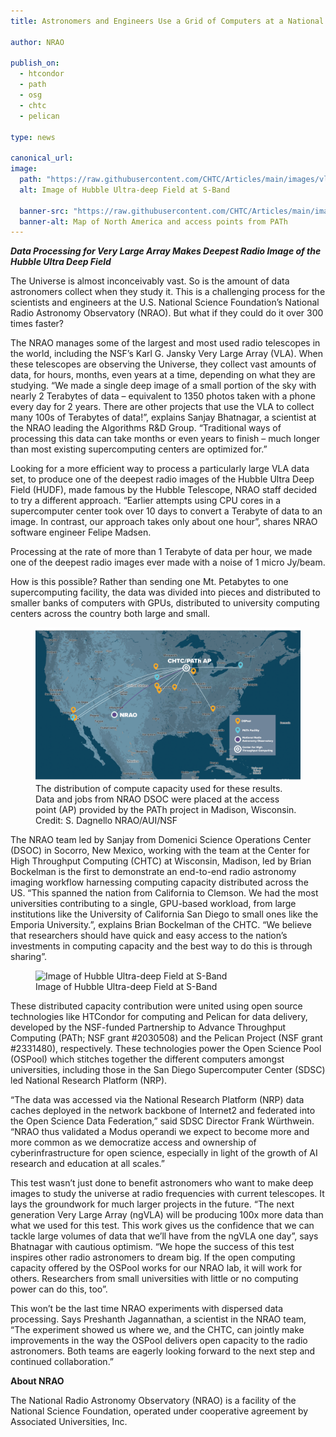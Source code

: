 ```yaml
---
title: Astronomers and Engineers Use a Grid of Computers at a National Scale to Study the Universe 300 Times Faster

author: NRAO

publish_on:
  - htcondor
  - path
  - osg
  - chtc
  - pelican
  
type: news

canonical_url: 
image:
  path: "https://raw.githubusercontent.com/CHTC/Articles/main/images/vla-hubble-ultra-deep.png"
  alt: Image of Hubble Ultra-deep Field at S-Band

  banner-src: "https://raw.githubusercontent.com/CHTC/Articles/main/images/nrao-map-clear.jpeg"
  banner-alt: Map of North America and access points from PATh
---
```

***Data Processing for Very Large Array Makes Deepest Radio Image of the Hubble Ultra Deep Field***

The Universe is almost inconceivably vast. So is the amount of data astronomers collect when they study it. This is a challenging process for the scientists and engineers at the U.S. National Science Foundation’s National Radio Astronomy Observatory (NRAO). But what if they could do it over 300 times faster?

The NRAO manages some of the largest and most used radio telescopes in the world, including the NSF’s Karl G. Jansky Very Large Array (VLA). When these telescopes are observing the Universe, they collect vast amounts of data, for hours, months, even years at a time, depending on what they are studying. “We made a single deep image of a small portion of the sky with nearly 2 Terabytes of data – equivalent to 1350 photos taken with a phone every day for 2 years.  There are other projects that use the VLA to collect many 100s of Terabytes of data!”, explains Sanjay Bhatnagar, a scientist at the NRAO leading the Algorithms R&D Group. “Traditional ways of processing this data can take months or even years to finish – much longer than most existing supercomputing centers are optimized for.”

Looking for a more efficient way to process a particularly large VLA data set, to produce one of the deepest radio images of the Hubble Ultra Deep Field (HUDF), made famous by the Hubble Telescope, NRAO staff decided to try a different approach. “Earlier attempts using CPU cores in a supercomputer center took over 10 days to convert a Terabyte of data to an image.  In contrast, our approach takes only about one hour”, shares NRAO software engineer Felipe Madsen.

Processing at the rate of more than 1 Terabyte of data per hour, we made one of the deepest radio images ever made with a noise of 1 micro Jy/beam.

How is this possible? Rather than sending one Mt. Petabytes to one supercomputing facility, the data was divided into pieces and distributed to smaller banks of computers with GPUs, distributed to university computing centers across the country both large and small.

<figure>
<img src="https://raw.githubusercontent.com/CHTC/Articles/main/images/nrao-map-clear.jpeg" alt="Map of North America and access points from PATh"/>
<figcaption class="figure-caption">The distribution of compute capacity used for these results. Data and jobs from NRAO DSOC were placed at the access point (AP) provided by the PATh project in Madison, Wisconsin. Credit: S. Dagnello NRAO/AUI/NSF</figcaption>
</figure>

The NRAO team led by Sanjay from Domenici Science Operations Center (DSOC) in Socorro, New Mexico, working with the team at the Center for High Throughput Computing (CHTC) at Wisconsin, Madison, led by Brian Bockelman is the first to demonstrate an end-to-end radio astronomy imaging workflow harnessing computing capacity distributed across the US. “This spanned the nation from California to Clemson. We had the most universities contributing to a single, GPU-based workload, from large institutions like the University of California San Diego to small ones like the Emporia University.”, explains Brian Bockelman of the CHTC. “We believe that researchers should have quick and easy access to the nation’s investments in computing capacity and the best way to do this is through sharing”.

<figure>
<img src="https://raw.githubusercontent.com/CHTC/Articles/main/images/vla-hubble-ultra-deep.png" alt="Image of Hubble Ultra-deep Field at S-Band"/>
<figcaption class="figure-caption">Image of Hubble Ultra-deep Field at S-Band</figcaption>
</figure>

These distributed capacity contribution were united using open source technologies like HTCondor for computing and Pelican for data delivery, developed by the NSF-funded Partnership to Advance Throughput Computing (PATh; NSF grant #2030508) and the Pelican Project (NSF grant #2331480), respectively.  These technologies power the Open Science Pool (OSPool) which stitches together the different computers amongst universities, including those in the San Diego Supercomputer Center (SDSC) led National Research Platform (NRP).

“The data was accessed via the National Research Platform (NRP) data caches deployed in the network backbone of Internet2 and federated into the Open Science Data Federation,” said SDSC Director Frank Würthwein. “NRAO thus validated a Modus operandi we expect to become more and more common as we democratize access and ownership of cyberinfrastructure for open science, especially in light of the growth of AI research and education at all scales.”

This test wasn’t just done to benefit astronomers who want to make deep images to study the universe at radio frequencies with current telescopes. It lays the groundwork for much larger projects in the future. “The next generation Very Large Array (ngVLA) will be producing 100x more data than what we used for this test.  This work gives us the confidence that we can tackle large volumes of data that we’ll have from the ngVLA one day”, says Bhatnagar with cautious optimism. “We hope the success of this test inspires other radio astronomers to dream big. If the open computing capacity offered by the OSPool works for our NRAO lab, it will work for others. Researchers from small universities with little or no computing power can do this, too”.

This won’t be the last time NRAO experiments with dispersed data processing. Says Preshanth Jagannathan, a scientist in the NRAO team, “The experiment showed us where we, and the CHTC, can jointly make improvements in the way the OSPool delivers open capacity to the radio astronomers.  Both teams are eagerly looking forward to the next step and continued collaboration.”

**About NRAO**

The National Radio Astronomy Observatory (NRAO) is a facility of the National Science Foundation, operated under cooperative agreement by Associated Universities, Inc.
